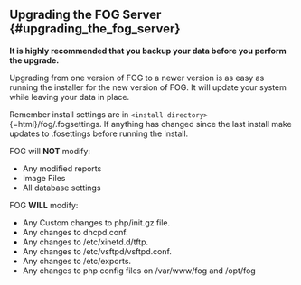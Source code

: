 ## Upgrading the FOG Server {#upgrading_the_fog_server}

**It is highly recommended that you backup your data before you perform
the upgrade.**

Upgrading from one version of FOG to a newer version is as easy as
running the installer for the new version of FOG. It will update your
system while leaving your data in place.

Remember install settings are in
`<install directory>`{=html}/fog/.fogsettings. If anything has changed
since the last install make updates to .fosettings before running the
install.

FOG will **NOT** modify:

-   Any modified reports
-   Image Files
-   All database settings

FOG **WILL** modify:

-   Any Custom changes to php/init.gz file.
-   Any changes to dhcpd.conf.
-   Any changes to /etc/xinetd.d/tftp.
-   Any changes to /etc/vsftpd/vsftpd.conf.
-   Any changes to /etc/exports.
-   Any changes to php config files on /var/www/fog and /opt/fog
